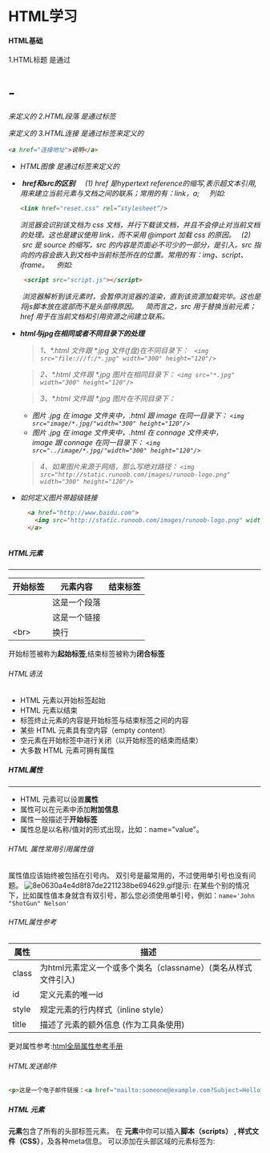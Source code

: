
# HTML学习
####  HTML基础
1.HTML标题 是通过<h1>-<h6>来定义的
2.HTML段落 是通过标签<p>来定义的
3.HTML连接 是通过标签<a>来定义的 
```html
<a href="连接地址">说明</a> 
```
* HTML图像 是通过标签<img>来定义的 <img src=""/>
*  **href和src的区别**
    (1) href 是hypertext reference的缩写,表示超文本引用,用来建立当前元素与文档之间的联系；常用的有：link，a;
    列如:
    ```html
    <link href="reset.css" rel=”stylesheet“/>
    ```
   浏览器会识别该文档为 css 文档，并行下载该文档，并且不会停止对当前文档的处理。这也是建议使用 link，而不采用 @import 加载 css 的原因。
   (2)  src 是 source 的缩写，src 的内容是页面必不可少的一部分，是引入。src 指向的内容会嵌入到文档中当前标签所在的位置。常用的有：img、script、iframe。
   例如:
   ```html
    <script src="script.js"></script>
   ```
   浏览器解析到该元素时，会暂停浏览器的渲染，直到该资源加载完毕。这也是将js脚本放在底部而不是头部得原因。
   简而言之，src 用于替换当前元素；href 用于在当前文档和引用资源之间建立联系。

* **html与jpg在相同或者不同目录下的处理**

   >1、*.html 文件跟 *.jpg 文件(f盘)在不同目录下：
        ` <img src="file:///f:/*.jpg" width="300" height="120"/>`     
   
   >2、*.html 文件跟 *.jpg 图片在相同目录下：
       `<img src="*.jpg" width="300" height="120"/>`
    
  > 3、*.html 文件跟 *.jpg 图片在不同目录下：
    *  图片 *.jpg 在 image 文件夹中，*.html 跟 image 在同一目录下：
       `<img src="image/*.jpg/"width="300" height="120"/>`
    * 图片 *.jpg 在 image 文件夹中，*.html 在 connage 文件夹中，image 跟 connage 在同一目录下：
      `<img src="../image/*.jpg/"width="300" height="120"/>`

  >4、如果图片来源于网络，那么写绝对路径：
     `<img src="http://static.runoob.com/images/runoob-logo.png" width="300" height="120"/>`

* 如何定义图片带超级链接
  ```html
 	<a href="http://www.baidu.com"> 
	  <img src="http://static.runoob.com/images/runoob-logo.png" width ="300" height="120"> 
	</a>
    ```
 
##### HTML元素
***
|开始标签|元素内容|结束标签|
|---|---|---|
|<p>|这是一个段落|</p>|
|<a>|这是一个链接|</a>|
| <br\> |换行||
开始标签被称为**起始标签**,结束标签被称为**闭合标签**
###### HTML语法
* HTML 元素以开始标签起始
* HTML 元素以结束
* 标签终止元素的内容是开始标签与结束标签之间的内容
* 某些 HTML 元素具有空内容（empty content）
* 空元素在开始标签中进行关闭（以开始标签的结束而结束）
* 大多数 HTML 元素可拥有属性

##### HTML属性
***
* HTML 元素可以设置**属性**
* 属性可以在元素中添加**附加信息**
* 属性一般描述于**开始标签**
* 属性总是以名称/值对的形式出现，比如：name="value"。

###### HTML 属性常用引用属性值

属性值应该始终被包括在引号内。
双引号是最常用的，不过使用单引号也没有问题。
![8e0630a4e4d8f87de2211238be694629.gif](en-resource://database/1217:1)提示:&nbsp;在某些个别的情况下，比如属性值本身就含有双引号，那么您必须使用单引号，例如：`name='John "ShotGun" Nelson'`

###### HTML属性参考

|属性|描述|
|---|---|
|class|为html元素定义一个或多个类名（classname）(类名从样式文件引入)|
|id|定义元素的唯一id|
|style|规定元素的行内样式（inline style）|
|title|描述了元素的额外信息 (作为工具条使用)|
更对属性参考:[html全局属性参考手册](http://www.runoob.com/tags/ref-standardattributes.html)

###### HTML发送邮件
``` html
<p>这是一个电子邮件链接：<a href="mailto:someone@example.com?Subject=Hello%20again" target="_top">发送邮件</a></p><p> <b>注意:</b>  单词之间空格使用 %20 代替，以确保浏览器可以正常显示文本。</p>
```

##### HTML <head> 元素
  **<head> 元素**包含了所有的头部标签元素。
  在 **<head>元素**中你可以插入**脚本（scripts） , 样式文件（CSS）**，及各种meta信息。
  可以添加在头部区域的元素标签为: **<title>**, **<style>**, **<meta>**, **<link>**, **<script>**, **<noscript>**, and **<base>**
  
  
| 标签 |  描述 |
| --- | --- |
|  <head>|  定义了文档的信息 |
|  <title> |  定义了文档的标题 |
|  <base>|定义了页面链接标签的默认链接地址|
| <link>|定义了一个文档和外部资源之间的关系|
| <meta>|定义了HTML文档中的元数据|
|  <script>|定义了客户端的脚本文件|
|<style>|定义了HTML文档的样式文件|
  
###### HTML <title> 元素
 <title> 标签定义了不同文档的标题。
 <title> 在 HTML/XHTML 文档中是必须的。
 <title> 元素:
 * 定义了浏览器工具栏的标题
 * 当网页添加到收藏夹时，显示在收藏夹中的标题
 * 显示在搜索引擎结果页面的标题
 
 ###### HTML <base> 元素
 <base> 标签描述了基本的链接地址/链接目标，该标签作为HTML文档中所有的链接标签的默认链接:
```html
 <head><base href="http://www.runoob.com/images/" target="_blank"></head>
 ```

 ##### HTML <link> 元素
 <link> 标签定义了文档与外部资源之间的关系。
 <link> 标签通常用于链接到样式表:
 ```html
 <head><link rel="stylesheet" type="text/css" href="mystyle.css"></head>
 ```
 ##### HTML <style> 元素
 <style> 标签定义了HTML文档的样式文件引用地址.在<style> 元素中你也可以直接添加样式来渲染 HTML 文档:
```html
<head><style type="text/css">
body {background-color:yellow}
p {color:blue}</style></head>
```

##### HTML <meta> 元素
 meta标签描述了一些基本的元数据。
 <meta> 标签提供了元数据.元数据也不显示在页面上，但会被浏览器解析。
 META 元素通常用于指定网页的描述，关键词，文件的最后修改时间，作者，和其他元数据。元数据可以使用于浏览器（如何显示内容或重新加载页面），搜索引擎（关键词），或其他Web服务。
 <meta> 一般放置于 <head> 区域
 ###### <meta> 标签- 使用实例
* 为搜索引擎定义关键词:
```html
<meta name="keywords" content="HTML, CSS, XML, XHTML, JavaScript">
```
* 为网页定义描述内容:
```html
<meta name="description" content="免费 Web & 编程 教程">
```
* 定义网页作者:
```html
<meta name="author" content="Runoob">
```
* 每30秒钟刷新当前页面:
```html
<meta http-equiv="refresh" content="30">
```

##### HTML样式-CSS

1.如何使用CSS

CSS 是在 HTML 4 开始使用的,是为了更好的渲染HTML元素而引入的.
CSS 可以通过以下方式添加到HTML中:
* 内联样式- 在HTML元素中使用"style" 属性
* 内部样式表 -在HTML文档头部 <head> 区域使用<style> 元素 来包含CSS外部引用 - 使用
* 外部 CSS 文件最好的方式是通过外部引用CSS文件.

2.内联样式
当特殊的样式需要应用到个别元素时，就可以使用内联样式。 使用内联样式的方法是在相关的标签中使用样式属性。样式属性可以包含任何 CSS 属性。以下实例显示出如何改变段落的颜色和左外边距。
```html
<p style="color:blue;margin-left:20px;">This is a paragraph.</p>
```
* 实例
   背景色属性定义一个元素的背景颜色
```html
<body style="background-color:yellow;"> <h2 style="background-color:red;">这是一个标题</h2> <p style="background-color:green;">这是一个段落。</p> </body>
```
3.外部样式
  当样式需要被应用到很多页面的时候，外部样式表将是理想的选择。使用外部样式表，你就可以通过更改一个文件来改变整个站点的外观。
  ```html
<head><link rel="stylesheet" type="text/css" href="mystyle.css"></head>
```
##### HTML样式-图像

###### HTML图像标签（ <img>）和源属性（Src）
在 HTML 中，图像由<img> 标签定义。<img> 是空标签，意思是说，它只包含属性，并且没有闭合标签。要在页面上显示图像，你需要使用源属性（src）。src 指 "source"。源属性的值是图像的 URL 地址。定义图像的语法是：
```html
<img src="url" alt="some_text">
```
###### HTML 图像- Alt属性
alt 属性用来为图像定义一串预备的可替换的文本。替换文本属性的值是用户定义的。
```html
<img src="boat.gif" alt="Big Boat">
```
在浏览器无法载入图像时，替换文本属性告诉读者她们失去的信息。此时，浏览器将显示这个替代性的文本而不是图像。

###### HTML 图像- 设置图像的高度与宽度
height（高度） 与 width（宽度）属性用于设置图像的高度与宽度。属性值默认单位为像素:

